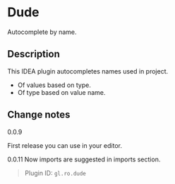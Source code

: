 # <!-- info.ts.textFromXml("src/main/resources/META-INF/plugin.xml", "//name[1]") { -->Dude<!-- } -->
Autocomplete by name.

## Description
<!-- info.ts.textFromXml("src/main/resources/META-INF/plugin.xml", "//description[1]") { -->This IDEA plugin autocompletes names used in project.
- Of values based on type.
- Of type based on value name.<!-- } -->

## Change notes
<!-- info.ts.textFromXml("src/main/resources/META-INF/plugin.xml", "//change-notes[1]") { -->0.0.9
First release you can use in your editor.

0.0.11
Now imports are suggested in imports section.<!-- } -->

> Plugin ID: <!-- info.ts.textFromXml("src/main/resources/META-INF/plugin.xml", "//id[1]") { -->`gl.ro.dude`<!-- } -->
